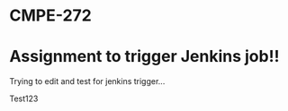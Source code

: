 # CMPE-272

# Assignment to trigger Jenkins job!!

Trying to edit and test for jenkins trigger...

Test123



